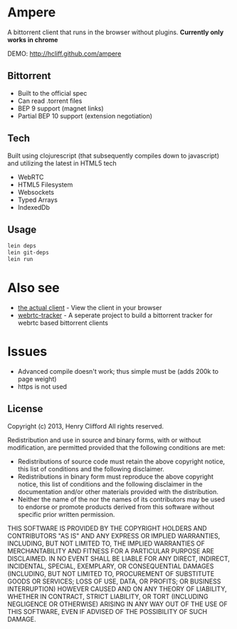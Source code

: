 # Ampere

A bittorrent client that runs in the browser without plugins. **Currently only works in chrome**

DEMO: http://hcliff.github.com/ampere

## Bittorrent

* Built to the official spec 
* Can read .torrent files
* BEP 9 support (magnet links)
* Partial BEP 10 support (extension negotiation)

## Tech

Built using clojurescript (that subsequently compiles down to javascript) and utilizing the latest in HTML5 tech
* WebRTC
* HTML5 Filesystem
* Websockets
* Typed Arrays
* IndexedDb

## Usage

```bash
lein deps
lein git-deps
lein run
```

# Also see

* [the actual client](http://hcliff.github.com/ampere) - View the client in your browser
* [webrtc-tracker](https://github.com/hcliff/webrtc-tracker-nodejs) - A seperate project to build a bittorrent tracker for webrtc based bittorrent clients

# Issues

* Advanced compile doesn't work; thus simple must be (adds 200k to page weight)
* https is not used

## License

Copyright (c) 2013, Henry Clifford
All rights reserved.

Redistribution and use in source and binary forms, with or without
modification, are permitted provided that the following conditions are met:
* Redistributions of source code must retain the above copyright
   notice, this list of conditions and the following disclaimer.
* Redistributions in binary form must reproduce the above copyright
   notice, this list of conditions and the following disclaimer in the
   documentation and/or other materials provided with the distribution.
* Neither the name of the <organization> nor the
   names of its contributors may be used to endorse or promote products
   derived from this software without specific prior written permission.

THIS SOFTWARE IS PROVIDED BY THE COPYRIGHT HOLDERS AND CONTRIBUTORS "AS IS" AND
ANY EXPRESS OR IMPLIED WARRANTIES, INCLUDING, BUT NOT LIMITED TO, THE IMPLIED
WARRANTIES OF MERCHANTABILITY AND FITNESS FOR A PARTICULAR PURPOSE ARE
DISCLAIMED. IN NO EVENT SHALL <COPYRIGHT HOLDER> BE LIABLE FOR ANY
DIRECT, INDIRECT, INCIDENTAL, SPECIAL, EXEMPLARY, OR CONSEQUENTIAL DAMAGES
(INCLUDING, BUT NOT LIMITED TO, PROCUREMENT OF SUBSTITUTE GOODS OR SERVICES;
LOSS OF USE, DATA, OR PROFITS; OR BUSINESS INTERRUPTION) HOWEVER CAUSED AND
ON ANY THEORY OF LIABILITY, WHETHER IN CONTRACT, STRICT LIABILITY, OR TORT
(INCLUDING NEGLIGENCE OR OTHERWISE) ARISING IN ANY WAY OUT OF THE USE OF THIS
SOFTWARE, EVEN IF ADVISED OF THE POSSIBILITY OF SUCH DAMAGE.

